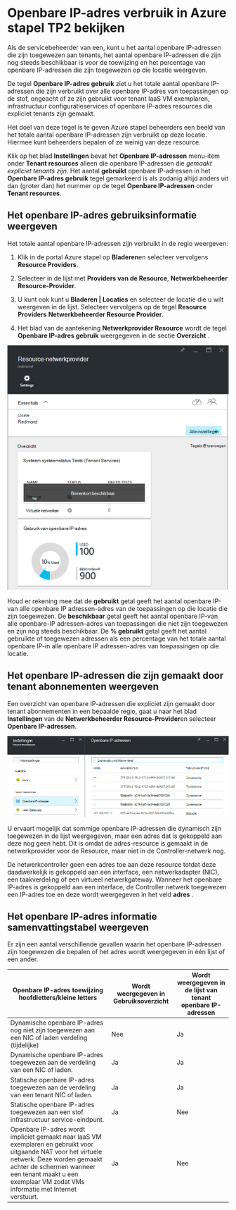 <properties
    pageTitle="Openbare IP-adres verbruik weergeven in een TP2 | Microsoft Azure"
    description="Beheerders kunnen het verbruik van openbare IP-adressen weergeven in een gebied"
    services="azure-stack"
    documentationCenter=""
    authors="ScottNapolitan"
    manager="darmour"
    editor=""/>

<tags
    ms.service="azure-stack"
    ms.workload="na"
    ms.tgt_pltfrm="na"
    ms.devlang="na"
    ms.topic="get-started-article"
    ms.date="09/26/2016"
    ms.author="scottnap"/>

# <a name="view-public-ip-address-consumption-in-azure-stack-tp2"></a>Openbare IP-adres verbruik in Azure stapel TP2 bekijken

Als de servicebeheerder van een, kunt u het aantal openbare IP-adressen die zijn toegewezen aan tenants, het aantal openbare IP-adressen die zijn nog steeds beschikbaar is voor de toewijzing en het percentage van openbare IP-adressen die zijn toegewezen op die locatie weergeven.

De tegel **Openbare IP-adres gebruik** ziet u het totale aantal openbare IP-adressen die zijn verbruikt over alle openbare IP-adres van toepassingen op de stof, ongeacht of ze zijn gebruikt voor tenant IaaS VM exemplaren, infrastructuur configuratieservices of openbare IP-adres resources die expliciet tenants zijn gemaakt.

Het doel van deze tegel is te geven Azure stapel beheerders een beeld van het totale aantal openbare IP-adressen zijn verbruikt op deze locatie. Hiermee kunt beheerders bepalen of ze weinig van deze resource.

Klik op het blad **Instellingen** bevat het **Openbare IP-adressen** menu-item onder **Tenant resources** alleen die openbare IP-adressen die *gemaakt expliciet tenants zijn*. Het aantal **gebruikt** openbare IP-adressen in het **Openbare IP-adres gebruik** tegel gemarkeerd is als zodanig altijd anders uit dan (groter dan) het nummer op de tegel **Openbare IP-adressen** onder **Tenant resources**.

## <a name="view-the-public-ip-address-usage-information"></a>Het openbare IP-adres gebruiksinformatie weergeven

Het totale aantal openbare IP-adressen zijn verbruikt in de regio weergeven:

1.  Klik in de portal Azure stapel op **Bladeren**en selecteer vervolgens **Resource Providers**.

2.  Selecteer in de lijst met **Providers van de Resource**, **Netwerkbeheerder Resource-Provider**.

3.  U kunt ook kunt u **Bladeren | Locaties** en selecteer de locatie die u wilt weergeven in de lijst. Selecteer vervolgens op de tegel **Resource Providers** **Netwerkbeheerder Resource Provider**.

4.  Het blad van de aantekening **Netwerkprovider Resource** wordt de tegel **Openbare IP-adres gebruik** weergegeven in de sectie **Overzicht** .

![Netwerk Resource Provider blade](media/azure-stack-viewing-public-ip-address-consumption-in-tp2/image1.png)

Houd er rekening mee dat de **gebruikt** getal geeft het aantal openbare IP-van alle openbare IP adressen-adres van de toepassingen op die locatie die zijn toegewezen. De **beschikbaar** getal geeft het aantal openbare IP-van alle openbare-IP adressen-adres van toepassingen die niet zijn toegewezen en zijn nog steeds beschikbaar. De **% gebruikt** getal geeft het aantal gebruikte of toegewezen adressen als een percentage van het totale aantal openbare IP-in alle openbare IP adressen-adres van toepassingen op die locatie.

## <a name="view-the-public-ip-addresses-that-were-created-by-tenant-subscriptions"></a>Het openbare IP-adressen die zijn gemaakt door tenant abonnementen weergeven

Een overzicht van openbare IP-adressen die expliciet zijn gemaakt door tenant abonnementen in een bepaalde regio, gaat u naar het blad **Instellingen** van de **Netwerkbeheerder Resource-Provider**en selecteer **Openbare IP-adressen**.

![Blad van de instellingen van de netwerkbeheerder van de Resource-Provider](media/azure-stack-viewing-public-ip-address-consumption-in-tp2/image2.png)

U ervaart mogelijk dat sommige openbare IP-adressen die dynamisch zijn toegewezen in de lijst weergegeven, maar een adres dat is gekoppeld aan deze nog geen hebt. Dit is omdat de adres-resource is gemaakt in de netwerkprovider voor de Resource, maar niet in de Controller-netwerk nog.

De netwerkcontroller geen een adres toe aan deze resource totdat deze daadwerkelijk is gekoppeld aan een interface, een netwerkadapter (NIC), een taakverdeling of een virtueel netwerkgateway. Wanneer het openbare IP-adres is gekoppeld aan een interface, de Controller netwerk toegewezen een IP-adres toe en deze wordt weergegeven in het veld **adres** .

## <a name="view-the-public-ip-address-information-summary-table"></a>Het openbare IP-adres informatie samenvattingstabel weergeven


Er zijn een aantal verschillende gevallen waarin het openbare IP-adressen zijn toegewezen die bepalen of het adres wordt weergegeven in één lijst of een ander.

| **Openbare IP-adres toewijzing hoofdletters/kleine letters** | **Wordt weergegeven in Gebruiksoverzicht** | **Wordt weergegeven in de lijst van tenant openbare IP-adressen** |
| ------------------------------------- | ----------------------------| ---------------------------------------------- |
| Dynamische openbare IP-adres nog niet zijn toegewezen aan een NIC of laden verdeling (tijdelijke) | Nee | Ja |
| Dynamische openbare IP-adres toegewezen aan de verdeling van een NIC of laden. | Ja | Ja |
| Statische openbare IP-adres toegewezen aan de verdeling van een tenant NIC of laden. | Ja | Ja |
| Statische openbare IP-adres toegewezen aan een stof infrastructuur service-eindpunt. | Ja | Nee |
| Openbare IP-adres wordt impliciet gemaakt naar IaaS VM exemplaren en gebruikt voor uitgaande NAT voor het virtuele netwerk. Deze worden gemaakt achter de schermen wanneer een tenant maakt u een exemplaar VM zodat VMs informatie met Internet verstuurt. | Ja | Nee |
